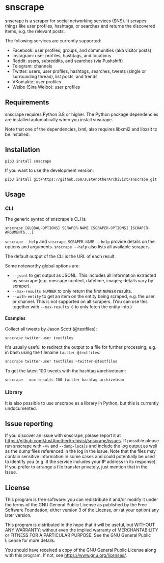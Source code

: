 # snscrape
snscrape is a scraper for social networking services (SNS). It scrapes things like user profiles, hashtags, or searches and returns the discovered items, e.g. the relevant posts.

The following services are currently supported:

* Facebook: user profiles, groups, and communities (aka visitor posts)
* Instagram: user profiles, hashtags, and locations
* Reddit: users, subreddits, and searches (via Pushshift)
* Telegram: channels
* Twitter: users, user profiles, hashtags, searches, tweets (single or surrounding thread), list posts, and trends
* VKontakte: user profiles
* Weibo (Sina Weibo): user profiles

## Requirements
snscrape requires Python 3.8 or higher. The Python package dependencies are installed automatically when you install snscrape.

Note that one of the dependencies, lxml, also requires libxml2 and libxslt to be installed.

## Installation
    pip3 install snscrape

If you want to use the development version:

    pip3 install git+https://github.com/JustAnotherArchivist/snscrape.git

## Usage
### CLI
The generic syntax of snscrape's CLI is:

    snscrape [GLOBAL-OPTIONS] SCRAPER-NAME [SCRAPER-OPTIONS] [SCRAPER-ARGUMENTS...]

`snscrape --help` and `snscrape SCRAPER-NAME --help` provide details on the options and arguments. `snscrape --help` also lists all available scrapers.

The default output of the CLI is the URL of each result.

Some noteworthy global options are:

* `--jsonl` to get output as JSONL. This includes all information extracted by snscrape (e.g. message content, datetime, images; details vary by scraper).
* `--max-results NUMBER` to only return the first `NUMBER` results.
* `--with-entity` to get an item on the entity being scraped, e.g. the user or channel. This is not supported on all scrapers. (You can use this together with `--max-results 0` to only fetch the entity info.)

#### Examples
Collect all tweets by Jason Scott (@textfiles):

    snscrape twitter-user textfiles

It's usually useful to redirect the output to a file for further processing, e.g. in bash using the filename `twitter-@textfiles`:

```bash
snscrape twitter-user textfiles >twitter-@textfiles
```

To get the latest 100 tweets with the hashtag #archiveteam:

    snscrape --max-results 100 twitter-hashtag archiveteam

### Library
It is also possible to use snscrape as a library in Python, but this is currently undocumented.

## Issue reporting
If you discover an issue with snscrape, please report it at <https://github.com/JustAnotherArchivist/snscrape/issues>. If possible please run snscrape with `-vv` and `--dump-locals` and include the log output as well as the dump files referenced in the log in the issue. Note that the files may contain sensitive information in some cases and could potentially be used to identify you (e.g. if the service includes your IP address in its response). If you prefer to arrange a file transfer privately, just mention that in the issue.

## License
This program is free software: you can redistribute it and/or modify it under the terms of the GNU General Public License as published by the Free Software Foundation, either version 3 of the License, or (at your option) any later version.

This program is distributed in the hope that it will be useful, but WITHOUT ANY WARRANTY; without even the implied warranty of MERCHANTABILITY or FITNESS FOR A PARTICULAR PURPOSE.  See the GNU General Public License for more details.

You should have received a copy of the GNU General Public License along with this program.  If not, see <https://www.gnu.org/licenses/>.
